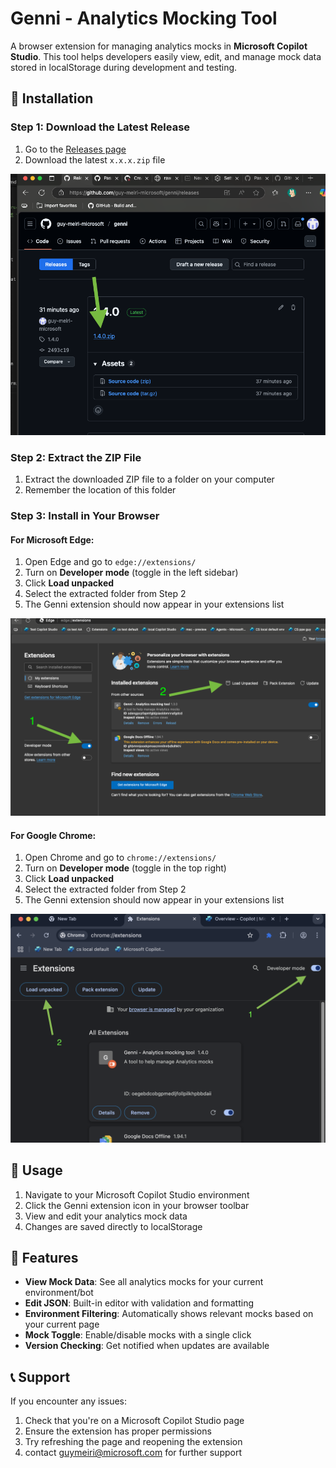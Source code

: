 # Genni - Analytics Mocking Tool

A browser extension for managing analytics mocks in **Microsoft Copilot Studio**. This tool helps developers easily view, edit, and manage mock data stored in localStorage during development and testing.

## 🚀 Installation

### Step 1: Download the Latest Release

1. Go to the [Releases page](https://github.com/guy-meiri-microsoft/genni/releases)
2. Download the latest `x.x.x.zip` file

![Download Release](docs/images/download-release.png)

### Step 2: Extract the ZIP File

1. Extract the downloaded ZIP file to a folder on your computer
2. Remember the location of this folder

### Step 3: Install in Your Browser

#### For Microsoft Edge:
1. Open Edge and go to `edge://extensions/`
2. Turn on **Developer mode** (toggle in the left sidebar)
3. Click **Load unpacked**
4. Select the extracted folder from Step 2
5. The Genni extension should now appear in your extensions list

![Edge Installation](docs/images/edge-install.png)

#### For Google Chrome:
1. Open Chrome and go to `chrome://extensions/`
2. Turn on **Developer mode** (toggle in the top right)
3. Click **Load unpacked**
4. Select the extracted folder from Step 2
5. The Genni extension should now appear in your extensions list

![Chrome Installation](docs/images/chrome-install.png)

## 🎯 Usage

1. Navigate to your Microsoft Copilot Studio environment
2. Click the Genni extension icon in your browser toolbar
3. View and edit your analytics mock data
4. Changes are saved directly to localStorage

## 🔧 Features

- **View Mock Data**: See all analytics mocks for your current environment/bot
- **Edit JSON**: Built-in editor with validation and formatting
- **Environment Filtering**: Automatically shows relevant mocks based on your current page
- **Mock Toggle**: Enable/disable mocks with a single click
- **Version Checking**: Get notified when updates are available

## 📞 Support

If you encounter any issues:
1. Check that you're on a Microsoft Copilot Studio page
2. Ensure the extension has proper permissions
3. Try refreshing the page and reopening the extension
4. contact guymeiri@microsoft.com for further support